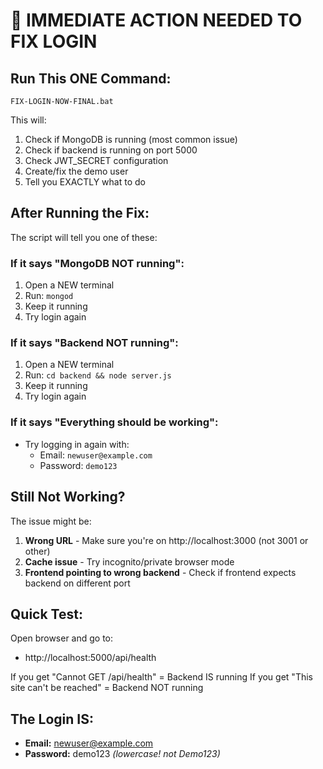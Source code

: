 # 🔴 IMMEDIATE ACTION NEEDED TO FIX LOGIN

## Run This ONE Command:

```batch
FIX-LOGIN-NOW-FINAL.bat
```

This will:
1. Check if MongoDB is running (most common issue)
2. Check if backend is running on port 5000
3. Check JWT_SECRET configuration
4. Create/fix the demo user
5. Tell you EXACTLY what to do

## After Running the Fix:

The script will tell you one of these:

### If it says "MongoDB NOT running":
1. Open a NEW terminal
2. Run: `mongod`
3. Keep it running
4. Try login again

### If it says "Backend NOT running":
1. Open a NEW terminal
2. Run: `cd backend && node server.js`
3. Keep it running
4. Try login again

### If it says "Everything should be working":
- Try logging in again with:
  - Email: `newuser@example.com`
  - Password: `demo123`

## Still Not Working?

The issue might be:
1. **Wrong URL** - Make sure you're on http://localhost:3000 (not 3001 or other)
2. **Cache issue** - Try incognito/private browser mode
3. **Frontend pointing to wrong backend** - Check if frontend expects backend on different port

## Quick Test:
Open browser and go to:
- http://localhost:5000/api/health

If you get "Cannot GET /api/health" = Backend IS running
If you get "This site can't be reached" = Backend NOT running

## The Login IS:
- **Email:** newuser@example.com
- **Password:** demo123 *(lowercase! not Demo123)*